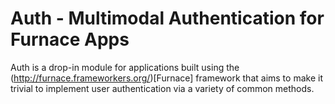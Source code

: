 Auth - Multimodal Authentication for Furnace Apps
=================================================

Auth is a drop-in module for applications built using the (http://furnace.frameworkers.org/)[Furnace] framework that aims to make it trivial to implement user authentication via a variety of common methods. 

